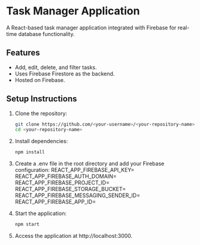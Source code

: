 # Task Manager Application

A React-based task manager application integrated with Firebase for real-time database functionality.

## Features
- Add, edit, delete, and filter tasks.
- Uses Firebase Firestore as the backend.
- Hosted on Firebase.

## Setup Instructions
1. Clone the repository:
   ```bash
   git clone https://github.com/<your-username>/<your-repository-name>.git
   cd <your-repository-name>
2. Install dependencies:

   ```bash
   npm install


3.  Create a .env file in the root directory and add your Firebase configuration:
    REACT_APP_FIREBASE_API_KEY=<your-api-key>
    REACT_APP_FIREBASE_AUTH_DOMAIN=<your-auth-domain>
    REACT_APP_FIREBASE_PROJECT_ID=<your-project-id>
    REACT_APP_FIREBASE_STORAGE_BUCKET=<your-storage-bucket>
    REACT_APP_FIREBASE_MESSAGING_SENDER_ID=<your-messaging-sender-id>
    REACT_APP_FIREBASE_APP_ID=<your-app-id>

4.  Start the application:
    ```bash
    npm start
    
5.  Access the application at http://localhost:3000.

